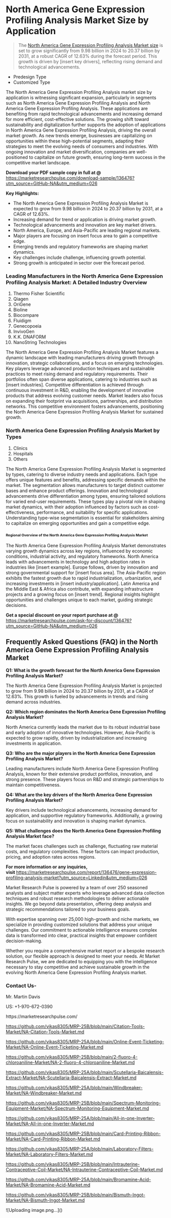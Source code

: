 
<h1>North America Gene Expression Profiling Analysis Market&nbsp;Size by Application</h1><blockquote><p>The <a href="https://marketresearchpulse.com/download-sample/136476?utm_source=GitHub-NA&amp;utm_medium=026">North America Gene Expression Profiling Analysis Market size</a> is set to grow significantly from 9.98 billion in 2024 to 20.37 billion by 2031, at a robust CAGR of 12.63% during the forecast period. This growth is driven by [insert key drivers], reflecting rising demand and technological advancements.</p></blockquote><ul><li>Predesign Type<li> Customized Type</li></ul><p>The North America Gene Expression Profiling Analysis market size by application is witnessing significant expansion, particularly in segments such as North America Gene Expression Profiling Analysis and North America Gene Expression Profiling Analysis. These applications are benefiting from rapid technological advancements and increasing demand for more efficient, cost-effective solutions. The growing shift toward sustainability and digitalization further supports the adoption of applications in North America Gene Expression Profiling Analysis, driving the overall market growth. As new trends emerge, businesses are capitalizing on opportunities within these high-potential segments, adapting their strategies to meet the evolving needs of consumers and industries. With ongoing innovation and market diversification, companies are well-positioned to capitalize on future growth, ensuring long-term success in the competitive market landscape.</p><p><strong>Download your PDF sample copy in full at @ </strong><a href="https://marketresearchpulse.com/download-sample/136476?utm_source=GitHub-NA&amp;utm_medium=026">https://marketresearchpulse.com/download-sample/136476?utm_source=GitHub-NA&amp;utm_medium=026</a></p><p><strong>Key Highlights: </strong></p><ul><li>The North America Gene Expression Profiling Analysis Market is expected to grow from 9.98 billion in 2024 to 20.37 billion by 2031, at a CAGR of 12.63%.</li><li>Increasing demand for trend or application is driving market growth.</li><li>Technological advancements and innovation are key market drivers.</li><li>North America, Europe, and Asia-Pacific are leading regional markets.</li><li>Major players are focusing on insert focus area to gain a competitive edge.</li><li>Emerging trends and regulatory frameworks are shaping market dynamics.</li><li>Key challenges include challenge, influencing growth potential.</li><li>Strong growth is anticipated in sector over the forecast period.</li></ul><h3>Leading Manufacturers in the North America Gene Expression Profiling Analysis Market: A Detailed Industry Overview</h3><ol><li>Thermo Fisher Scientific</li><li>Qiagen</li><li>OriGene</li><li>Bioline</li><li>Biocompare</li><li>Fluidigm</li><li>Genecopoeia</li><li>InvivoGen</li><li>K.K. DNAFORM</li><li>NanoString Technologies</li></ol><div class="flex max-w-full flex-col flex-grow"><div class="min-h-8 text-message flex w-full flex-col items-end gap-2 whitespace-normal break-words [.text-message+&amp;]:mt-5" dir="auto" data-message-author-role="assistant" data-message-id="fd8432e4-4910-450d-b182-61b7bfb0a01f" data-message-model-slug="gpt-4o"><div class="flex w-full flex-col gap-1 empty:hidden first:pt-[3px]"><div class="markdown prose w-full break-words dark:prose-invert light"><p>The North America Gene Expression Profiling Analysis Market features a dynamic landscape with leading manufacturers driving growth through innovation, strategic collaborations, and a focus on emerging technologies. Key players leverage advanced production techniques and sustainable practices to meet rising demand and regulatory requirements. Their portfolios often span diverse applications, catering to industries such as [insert industries]. Competitive differentiation is achieved through continuous investment in R&amp;D, enabling the development of innovative products that address evolving customer needs. Market leaders also focus on expanding their footprint via acquisitions, partnerships, and distribution networks. This competitive environment fosters advancements, positioning the North America Gene Expression Profiling Analysis Market for sustained growth.</p></div></div></div></div><h3>North America Gene Expression Profiling Analysis Market by Types</h3><ol><li>Clinics<li> Hospitals<li> Others</li></ol><div class="flex max-w-full flex-col flex-grow"><div class="min-h-8 text-message flex w-full flex-col items-end gap-2 whitespace-normal break-words [.text-message+&amp;]:mt-5" dir="auto" data-message-author-role="assistant" data-message-id="084470be-0bb7-4664-bddf-5156b4f41249" data-message-model-slug="gpt-4o-mini"><div class="flex w-full flex-col gap-1 empty:hidden first:pt-[3px]"><div class="markdown prose w-full break-words dark:prose-invert light"><p>The North America Gene Expression Profiling Analysis Market is segmented by types, catering to diverse industry needs and applications. Each type offers unique features and benefits, addressing specific demands within the market. The segmentation allows manufacturers to target distinct customer bases and enhance product offerings. Innovation and technological advancements drive differentiation among types, ensuring tailored solutions for varied end-user requirements. These types play a pivotal role in shaping market dynamics, with their adoption influenced by factors such as cost-effectiveness, performance, and suitability for specific applications. Understanding type-wise segmentation is essential for stakeholders aiming to capitalize on emerging opportunities and gain a competitive edge.</p></div></div></div></div><h3><span style="font-size: 11px;">Regional Overview of the North America Gene Expression Profiling Analysis Market</span></h3><div class="flex max-w-full flex-col flex-grow"><div class="min-h-8 text-message flex w-full flex-col items-end gap-2 whitespace-normal break-words [.text-message+&amp;]:mt-5" dir="auto" data-message-author-role="assistant" data-message-id="e9038762-ce64-4e30-91c9-9bd413514231" data-message-model-slug="gpt-4o-mini"><div class="flex w-full flex-col gap-1 empty:hidden first:pt-[3px]"><div class="markdown prose w-full break-words dark:prose-invert light"><p>The North America Gene Expression Profiling Analysis Market demonstrates varying growth dynamics across key regions, influenced by economic conditions, industrial activity, and regulatory frameworks. North America leads with advancements in technology and high adoption rates in industries like [insert example]. Europe follows, driven by innovation and strong governmental support for [insert focus area]. The Asia-Pacific region exhibits the fastest growth due to rapid industrialization, urbanization, and increasing investments in [insert industry/application]. Latin America and the Middle East &amp; Africa also contribute, with expanding infrastructure projects and a growing focus on [insert trend]. Regional insights highlight opportunities and challenges unique to each market, guiding strategic decisions.</p></div></div></div></div><p><strong>Get a special discount on your report purchase at @ </strong><a href="https://marketresearchpulse.com/ask-for-discount/136476?utm_source=GitHub-NA&amp;utm_medium=026">https://marketresearchpulse.com/ask-for-discount/136476?utm_source=GitHub-NA&amp;utm_medium=026</a></p><h2>Frequently Asked Questions (FAQ) in the North America Gene Expression Profiling Analysis Market</h2><p><strong>Q1: What is the growth forecast for the North America Gene Expression Profiling Analysis Market?</strong></p><p>The North America Gene Expression Profiling Analysis Market is projected to grow from 9.98 billion in 2024 to 20.37 billion by 2031, at a CAGR of 12.63%. This growth is fueled by advancements in trends and rising demand across industries.</p><p><strong>Q2: Which region dominates the North America Gene Expression Profiling Analysis Market?</strong></p><p>North America currently leads the market due to its robust industrial base and early adoption of innovative technologies. However, Asia-Pacific is expected to grow rapidly, driven by industrialization and increasing investments in application.</p><p><strong>Q3: Who are the major players in the North America Gene Expression Profiling Analysis Market?</strong></p><p>Leading manufacturers include North America Gene Expression Profiling Analysis, known for their extensive product portfolios, innovation, and strong presence. These players focus on R&amp;D and strategic partnerships to maintain competitiveness.</p><p><strong>Q4: What are the key drivers of the North America Gene Expression Profiling Analysis Market?</strong></p><p>Key drivers include technological advancements, increasing demand for application, and supportive regulatory frameworks. Additionally, a growing focus on sustainability and innovation is shaping market dynamics.</p><p><strong>Q5: What challenges does the North America Gene Expression Profiling Analysis Market face?</strong></p><p>The market faces challenges such as challenge, fluctuating raw material costs, and regulatory complexities. These factors can impact production, pricing, and adoption rates across regions.</p><p><strong>For more information or any inquiries, visit&nbsp;</strong><a href="https://marketresearchpulse.com/report/136476/gene-expression-profiling-analysis-market?utm_source=Linkedin&utm_medium=026">https://marketresearchpulse.com/report/136476/gene-expression-profiling-analysis-market?utm_source=Linkedin&utm_medium=026</a></p><p>Market Research Pulse is powered by a team of over 250 seasoned analysts and subject matter experts who leverage advanced data collection techniques and robust research methodologies to deliver actionable insights. We go beyond data presentation, offering deep analysis and strategic recommendations tailored to your business goals.</p><p>With expertise spanning over 25,000 high-growth and niche markets, we specialize in providing customized solutions that address your unique challenges. Our commitment to actionable intelligence ensures complex data is transformed into clear, practical insights that empower confident decision-making.</p><p>Whether you require a comprehensive market report or a bespoke research solution, our flexible approach is designed to meet your needs. At Market Research Pulse, we are dedicated to equipping you with the intelligence necessary to stay competitive and achieve sustainable growth in the evolving North America Gene Expression Profiling Analysis market.</p><h3><strong>Contact Us-</strong></h3><p>Mr. Martin Davis</p><p>US: +1-970-672-0390</p><p>https://marketresearchpulse.com/</p><p><a href="https://github.com/vikas8305/MRP-25B/blob/main/Citation-Tools-Market/NA-Citation-Tools-Market.md">https://github.com/vikas8305/MRP-25B/blob/main/Citation-Tools-Market/NA-Citation-Tools-Market.md</a></p><p><a href="https://github.com/vikas8305/MRP-25A/blob/main/Online-Event-Ticketing-Market/NA-Online-Event-Ticketing-Market.md">https://github.com/vikas8305/MRP-25A/blob/main/Online-Event-Ticketing-Market/NA-Online-Event-Ticketing-Market.md</a></p><p><a href="https://github.com/vikas8305/MRP-25B/blob/main/2-fluoro-4-chloroaniline-Market/NA-2-fluoro-4-chloroaniline-Market.md">https://github.com/vikas8305/MRP-25B/blob/main/2-fluoro-4-chloroaniline-Market/NA-2-fluoro-4-chloroaniline-Market.md</a></p><p><a href="https://github.com/vikas8305/MRP-25A/blob/main/Scutellaria-Baicalensis-Extract-Market/NA-Scutellaria-Baicalensis-Extract-Market.md">https://github.com/vikas8305/MRP-25A/blob/main/Scutellaria-Baicalensis-Extract-Market/NA-Scutellaria-Baicalensis-Extract-Market.md</a></p><p><a href="https://github.com/vikas8305/MRP-25A/blob/main/Windbreaker-Market/NA-Windbreaker-Market.md">https://github.com/vikas8305/MRP-25A/blob/main/Windbreaker-Market/NA-Windbreaker-Market.md</a></p><p><a href="https://github.com/vikas8305/MRP-25B/blob/main/Spectrum-Monitoring-Equipment-Market/NA-Spectrum-Monitoring-Equipment-Market.md">https://github.com/vikas8305/MRP-25B/blob/main/Spectrum-Monitoring-Equipment-Market/NA-Spectrum-Monitoring-Equipment-Market.md</a></p><p><a href="https://github.com/vikas8305/MRP-25A/blob/main/All-in-one-Inverter-Market/NA-All-in-one-Inverter-Market.md">https://github.com/vikas8305/MRP-25A/blob/main/All-in-one-Inverter-Market/NA-All-in-one-Inverter-Market.md</a></p><p><a href="https://github.com/vikas8305/MRP-25B/blob/main/Card-Printing-Ribbon-Market/NA-Card-Printing-Ribbon-Market.md">https://github.com/vikas8305/MRP-25B/blob/main/Card-Printing-Ribbon-Market/NA-Card-Printing-Ribbon-Market.md</a></p><p><a href="https://github.com/vikas8305/MRP-25A/blob/main/Laboratory-Filters-Market/NA-Laboratory-Filters-Market.md">https://github.com/vikas8305/MRP-25A/blob/main/Laboratory-Filters-Market/NA-Laboratory-Filters-Market.md</a></p><p><a href="https://github.com/vikas8305/MRP-25B/blob/main/Intrauterine-Contraceptive-Coil-Market/NA-Intrauterine-Contraceptive-Coil-Market.md">https://github.com/vikas8305/MRP-25B/blob/main/Intrauterine-Contraceptive-Coil-Market/NA-Intrauterine-Contraceptive-Coil-Market.md</a></p><p><a href="https://github.com/vikas8305/MRP-25A/blob/main/Bromamine-Acid-Market/NA-Bromamine-Acid-Market.md">https://github.com/vikas8305/MRP-25A/blob/main/Bromamine-Acid-Market/NA-Bromamine-Acid-Market.md</a></p><p><a href="https://github.com/vikas8305/MRP-25B/blob/main/Bismuth-Ingot-Market/NA-Bismuth-Ingot-Market.md">https://github.com/vikas8305/MRP-25B/blob/main/Bismuth-Ingot-Market/NA-Bismuth-Ingot-Market.md</a></p>
![Uploading image.png…]()
